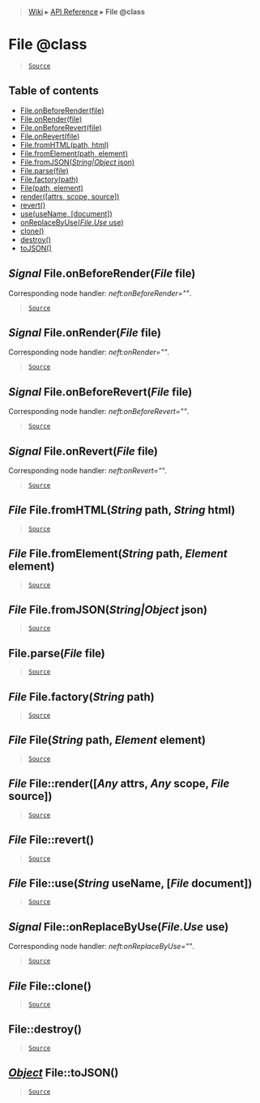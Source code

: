 > [Wiki](Home) ▸ [API Reference](API-Reference) ▸ **File @class**

File @class
===========

> [`Source`](/Neft-io/neft/tree/master/src/document/file.litcoffee#file-class)

## Table of contents
  * [File.onBeforeRender(file)](#signal-fileonbeforerenderfile-file)
  * [File.onRender(file)](#signal-fileonrenderfile-file)
  * [File.onBeforeRevert(file)](#signal-fileonbeforerevertfile-file)
  * [File.onRevert(file)](#signal-fileonrevertfile-file)
  * [File.fromHTML(path, html)](#file-filefromhtmlstring-path-string-html)
  * [File.fromElement(path, element)](#file-filefromelementstring-path-element-element)
  * [File.fromJSON(*String|Object* json)](#file-filefromjsonstringobject-json)
  * [File.parse(file)](#fileparsefile-file)
  * [File.factory(path)](#file-filefactorystring-path)
  * [File(path, element)](#file-filestring-path-element-element)
  * [render([attrs, scope, source])](#file-filerenderany-attrs-any-scope-file-source)
  * [revert()](#file-filerevert)
  * [use(useName, [document])](#file-fileusestring-usename-file-document)
  * [onReplaceByUse(*File.Use* use)](#signal-fileonreplacebyusefileuse-use)
  * [clone()](#file-fileclone)
  * [destroy()](#filedestroy)
  * [toJSON()](#object-filetojson)

*Signal* File.onBeforeRender(*File* file)
-----------------------------------------

Corresponding node handler: *neft:onBeforeRender=""*.

> [`Source`](/Neft-io/neft/tree/master/src/document/file.litcoffee#signal-fileonbeforerenderfile-file)

*Signal* File.onRender(*File* file)
-----------------------------------

Corresponding node handler: *neft:onRender=""*.

> [`Source`](/Neft-io/neft/tree/master/src/document/file.litcoffee#signal-fileonrenderfile-file)

*Signal* File.onBeforeRevert(*File* file)
-----------------------------------------

Corresponding node handler: *neft:onBeforeRevert=""*.

> [`Source`](/Neft-io/neft/tree/master/src/document/file.litcoffee#signal-fileonbeforerevertfile-file)

*Signal* File.onRevert(*File* file)
-----------------------------------

Corresponding node handler: *neft:onRevert=""*.

> [`Source`](/Neft-io/neft/tree/master/src/document/file.litcoffee#signal-fileonrevertfile-file)

*File* File.fromHTML(*String* path, *String* html)
--------------------------------------------------

> [`Source`](/Neft-io/neft/tree/master/src/document/file.litcoffee#file-filefromhtmlstring-path-string-html)

*File* File.fromElement(*String* path, *Element* element)
---------------------------------------------------------

> [`Source`](/Neft-io/neft/tree/master/src/document/file.litcoffee#file-filefromelementstring-path-element-element)

*File* File.fromJSON(*String|Object* json)
------------------------------------------

> [`Source`](/Neft-io/neft/tree/master/src/document/file.litcoffee#file-filefromjsonstringobject-json)

File.parse(*File* file)
-----------------------

> [`Source`](/Neft-io/neft/tree/master/src/document/file.litcoffee#fileparsefile-file)

*File* File.factory(*String* path)
----------------------------------

> [`Source`](/Neft-io/neft/tree/master/src/document/file.litcoffee#file-filefactorystring-path)

*File* File(*String* path, *Element* element)
---------------------------------------------

> [`Source`](/Neft-io/neft/tree/master/src/document/file.litcoffee#file-filestring-path-element-element)

*File* File::render([*Any* attrs, *Any* scope, *File* source])
--------------------------------------------------------------

> [`Source`](/Neft-io/neft/tree/master/src/document/file.litcoffee#file-filerenderany-attrs-any-scope-file-source)

*File* File::revert()
---------------------

> [`Source`](/Neft-io/neft/tree/master/src/document/file.litcoffee#file-filerevert)

*File* File::use(*String* useName, [*File* document])
-----------------------------------------------------

> [`Source`](/Neft-io/neft/tree/master/src/document/file.litcoffee#file-fileusestring-usename-file-document)

*Signal* File::onReplaceByUse(*File.Use* use)
---------------------------------------------

Corresponding node handler: *neft:onReplaceByUse=""*.

> [`Source`](/Neft-io/neft/tree/master/src/document/file.litcoffee#signal-fileonreplacebyusefileuse-use)

*File* File::clone()
--------------------

> [`Source`](/Neft-io/neft/tree/master/src/document/file.litcoffee#file-fileclone)

File::destroy()
---------------

> [`Source`](/Neft-io/neft/tree/master/src/document/file.litcoffee#filedestroy)

[*Object*](/Neft-io/neft/wiki/Utils-API.md#boolean-isobjectany-value) File::toJSON()
-----------------------

> [`Source`](/Neft-io/neft/tree/master/src/document/file.litcoffee#object-filetojson)

